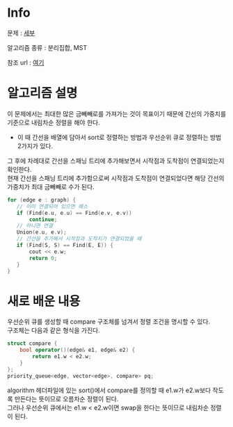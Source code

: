 # Info

  

문제 : [세부](https://www.acmicpc.net/problem/13905)

알고리즘 종류 : 분리집합, MST

참조 url : [여기](https://www.acmicpc.net/board/view/10880)

  

# 알고리즘 설명
이 문제에서는 최대한 많은 금빼빼로를 가져가는 것이 목표이기 때문에 간선의 가중치를 기준으로 내림차순 정렬을 해야 한다.  
- 이 때 간선을 배열에 담아서 sort로 정렬하는 방법과 우선순위 큐로 정렬하는 방법 2가지가 있다.

그 후에 차례대로 간선을 스패닝 트리에 추가해보면서 시작점과 도착점이 연결되었는지 확인한다.  
현재 간선을 스패닝 트리에 추가함으로써 시작점과 도착점이 연결되었다면 해당 간선의 가중치가 최대 금빼빼로 수가 된다.
 ```c++
 for (edge e : graph) {
	// 이미 연결되어 있으면 패스
	if (Find(e.u, e.u) == Find(e.v, e.v))
		continue;
	// 아니면 연결
	Union(e.u, e.v);
	// 간선을 추가해서 시작점과 도착지가 연결되었을 때
	if (Find(S, S) == Find(E, E)) {
		cout << e.w;
		return 0;
	}
}
 ```

# 새로 배운 내용
우선순위 큐를 생성할 때 compare 구조체를 넘겨서 정렬 조건을 명시할 수 있다.  
구조체는 다음과 같은 형식을 가진다.
```c++
struct compare {
	bool operator()(edge& e1, edge& e2) {
		return e1.w < e2.w;
	}
};
priority_queue<edge, vector<edge>, compare> pq;
```
algorithm 헤더파일에 있는 sort()에서 compare를 정의할 때 e1.w가 e2.w보다 작도록 만든다는 뜻이므로 오름차순 정렬이 된다.  
그러나 우선순위 큐에서는 e1.w < e2.w이면 swap을 한다는 뜻이므로 내림차순 정렬이 된다.